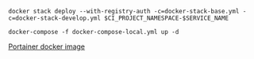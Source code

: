 ```
docker stack deploy --with-registry-auth -c=docker-stack-base.yml -c=docker-stack-develop.yml $CI_PROJECT_NAMESPACE-$SERVICE_NAME

docker-compose -f docker-compose-local.yml up -d
```

[Portainer docker image](https://hub.docker.com/r/portainer/portainer)
